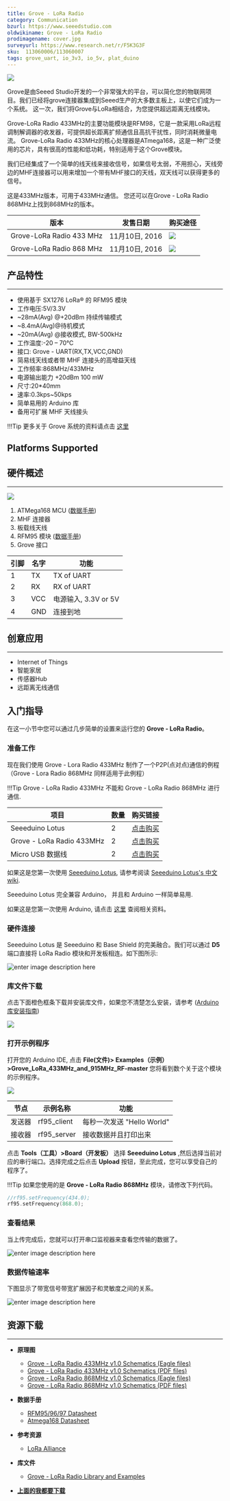 ```yaml
---
title: Grove - LoRa Radio
category: Communication
bzurl: https://www.seeedstudio.com
oldwikiname: Grove - LoRa Radio
prodimagename: cover.jpg
surveyurl: https://www.research.net/r/F5K3G3F
sku:  113060006/113060007
tags: grove_uart, io_3v3, io_5v, plat_duino
---
```


![](https://raw.githubusercontent.com/SeeedDocument/Grove_LoRa_Radio/master/img/cover.jpg)

Grove是由Seeed Studio开发的一个非常强大的平台，可以简化您的物联网项目。我们已经将grove连接器集成到Seeed生产的大多数主板上，以使它们成为一个系统。 这一次，我们将Grove与LoRa相结合，为您提供超远距离无线模块。

Grove-LoRa Radio 433MHz的主要功能模块是RFM98，它是一款采用LoRa远程调制解调器的收发器，可提供超长距离扩频通信且高抗干扰性，同时消耗微量电流。 Grove-LoRa Radio 433MHz的核心处理器是ATmega168，这是一种广泛使用的芯片，具有很高的性能和低功耗，特别适用于这个Grove模块。

我们已经集成了一个简单的线天线来接收信号，如果信号太弱，不用担心，天线旁边的MHF连接器可以用来增加一个带有MHF接口的天线，双天线可以获得更多的信号。

这是433MHz版本，可用于433MHz通信。 您还可以在Grove - LoRa Radio 868MHz上找到868MHz的版本。

|版本|发售日期|购买途径|
|--------|-----------|-----------|
|Grove-LoRa Radio 433 MHz |11月10日, 2016|[![](https://github.com/SeeedDocument/wiki_chinese/raw/master/docs/images/click_to_buy.PNG)](https://item.taobao.com/item.htm?spm=686.1000925.0.0.17ccbf9eiIl3j2&id=548555603514)|
|Grove-LoRa Radio 868 MHz|11月10日, 2016|[![](https://github.com/SeeedDocument/wiki_chinese/raw/master/docs/images/click_to_buy.PNG)](https://item.taobao.com/item.htm?spm=a1z10.3-c.w4002-11172317909.10.3ba5ddb14Dilnd&id=548157053504)|




##  产品特性
---
- 使用基于 SX1276 LoRa® 的 RFM95 模块
- 工作电压:5V/3.3V
- ~28mA(Avg) @+20dBm 持续传输模式
- ~8.4mA(Avg)@待机模式
- ~20mA(Avg) @接收模式, BW-500kHz
- 工作温度:-20 – 70℃
- 接口: Grove - UART(RX,TX,VCC,GND)
- 简易线天线或者带 MHF 连接头的高增益天线
- 工作频率:868MHz/433MHz
- 电源输出能力 +20dBm 100 mW
- 尺寸:20*40mm
- 速率:0.3kps~50kps
- 简单易用的 Arduino 库
- 备用可扩展 MHF 天线接头

!!!Tip
    更多关于 Grove 系统的资料请点击 [这里](http://seeed.wiki/Grove_System/)

## Platforms Supported


## 硬件概述
---

![](https://raw.githubusercontent.com/SeeedDocument/Grove_LoRa_Radio/master/img/hardware.png)

1. ATMega168 MCU ([数据手册](https://github.com/SeeedDocument/Grove_LoRa_Radio/blob/master/res/Atmel-2545-8-bit-AVR-Microcontroller-ATmega48-88-168_Datasheet.pdf))
2. MHF 连接器
3. 板载线天线
4. RFM95 模块 ([数据手册](https://github.com/SeeedDocument/Grove_LoRa_Radio/blob/master/res/RFM95_96_97_98_DataSheet.pdf))
5. Grove 接口

|引脚|名字|功能|
|-------|--------|--------|
|1      |TX |TX of UART|
|2      |RX |RX of UART|
|3      |VCC|电源输入, 3.3V or 5V|
|4      |GND|连接到地|

## 创意应用
---
- Internet of Things
- 智能家居
- 传感器Hub
- 远距离无线通信

## 入门指导

在这一小节中您可以通过几步简单的设置来运行您的 **Grove - LoRa Radio**。

### 准备工作

现在我们使用 Grove - Lora Radio 433MHz 制作了一个P2P(点对点)通信的例程（Grove - Lora Radio 868MHz 同样适用于此例程）

!!!Tip
    Grove - LoRa Radio 433MHz 不能和 Grove - LoRa Radio 868MHz 进行通信.


|项目|数量|购买链接|
|----|---|----|
|Seeeduino Lotus|2|[点击购买](https://item.taobao.com/item.htm?spm=a1z10.3-c.w4002-11172317909.9.2e3cf570Y040Gb&id=555795386924)|
|Grove - LoRa Radio 433MHz|2|[点击购买](https://item.taobao.com/item.htm?spm=686.1000925.0.0.17ccbf9eiIl3j2&id=548555603514)|
|Micro USB 数据线|2|[点击购买](https://item.taobao.com/item.htm?spm=686.1000925.0.0.36f9b4ceokjr0U&id=45774308858)|

如果这是您第一次使用 [Seeeduino Lotus](https://item.taobao.com/item.htm?spm=a1z10.3-c.w4002-11172317909.9.2e3cf570Y040Gb&id=555795386924), 请参考阅读 [Seeeduino Lotus's 中文 wiki](http://seeed.wiki/Seeeduino_Lotus/).

Seeeduino Lotus 完全兼容 Arduino， 并且和 Arduino 一样简单易用.

如果这是您第一次使用 Arduino, 请点击 [这里](http://arduino.cc) 查阅相关资料。

### 硬件连接

Seeeduino Lotus 是 Seeeduino 和 Base Shield 的完美融合。我们可以通过 **D5** 端口直接将 LoRa Radio 模块和开发板相连。如下图所示:

![enter image description here](https://raw.githubusercontent.com/SeeedDocument/Grove_LoRa_Radio/master/img/demo.jpg)


### 库文件下载

点击下面橙色框条下载并安装库文件，如果您不清楚怎么安装，请参考 ([Arduino 库安装指南](http://seeed.wiki/How_to_install_Arduino_Library/))

[![](https://raw.githubusercontent.com/SeeedDocument/Grove_LoRa_Radio/master/img/library.png)](https://github.com/Seeed-Studio/Grove_LoRa_433MHz_and_915MHz_RF/archive/master.zip)

### 打开示例程序

打开您的 Arduino IDE, 点击 **File(文件)> Examples（示例）>Grove_LoRa_433MHz_and_915MHz_RF-master** 您将看到数个关于这个模块的示例程序。

![](https://raw.githubusercontent.com/SeeedDocument/Grove_LoRa_Radio/master/img/library_2.png)

|节点|示例名称|功能|
|----|------------|--------|
|发送器|rf95_client|每秒一次发送 "Hello World"|
|接收器|rf95_server|接收数据并且打印出来|

点击 **Tools（工具）>Board（开发板）** 选择 **Seeeduino Lotus** ,然后选择当前对应的串行端口。选择完成之后点击 **Upload** 按钮，至此完成，您可以享受自己的程序了。


!!!Tip
    如果您使用的是 **Grove - LoRa Radio 868MHz** 模块，请修改下列代码。

```c
//rf95.setFrequency(434.0);
rf95.setFrequency(868.0);
```

### 查看结果

当上传完成后，您就可以打开串口监视器来查看您传输的数据了。

![enter image description here](https://raw.githubusercontent.com/SeeedDocument/Grove_LoRa_Radio/master/img/result.jpg)

### 数据传输速率

下图显示了带宽信号带宽扩展因子和灵敏度之间的关系。

![enter image description here](https://raw.githubusercontent.com/SeeedDocument/Grove_LoRa_Radio/master/img/DateRate.png)


## 资源下载
---

* **原理图**
    *   [Grove - LoRa Radio 433MHz v1.0 Schematics (Eagle files)](https://github.com/SeeedDocument/Grove_LoRa_Radio/blob/master/res/433_eagle.zip)
    *   [Grove - LoRa Radio 433MHz v1.0 Schematics (PDF files)](https://github.com/SeeedDocument/Grove_LoRa_Radio/blob/master/res/433_sch.pdf)
    *   [Grove - LoRa Radio 868MHz v1.0 Schematics (Eagle files)](https://github.com/SeeedDocument/Grove_LoRa_Radio/blob/master/res/868_eagle.zip)
    *   [Grove - LoRa Radio 868MHz v1.0 Schematics (PDF files)](https://github.com/SeeedDocument/Grove_LoRa_Radio/blob/master/res/868_sch.pdf)

* **数据手册**
    *   [RFM95/96/97 Datasheet](https://github.com/SeeedDocument/Grove_LoRa_Radio/blob/master/res/RFM95_96_97_98_DataSheet.pdf)
    *   [Atmega168 Datasheet](https://github.com/SeeedDocument/Grove_LoRa_Radio/blob/master/res/Atmel-2545-8-bit-AVR-Microcontroller-ATmega48-88-168_Datasheet.pdf)

* **参考资源**
    *   [LoRa Alliance](https://www.lora-alliance.org/)

* **库文件**
    *   [Grove - LoRa Radio Library and Examples](https://github.com/Seeed-Studio/Grove_LoRa_433MHz_and_915MHz_RF/)

* [**上面的我都要下载**](https://github.com/SeeedDocument/Grove_LoRa_Radio/blob/master/res/res.zip)

